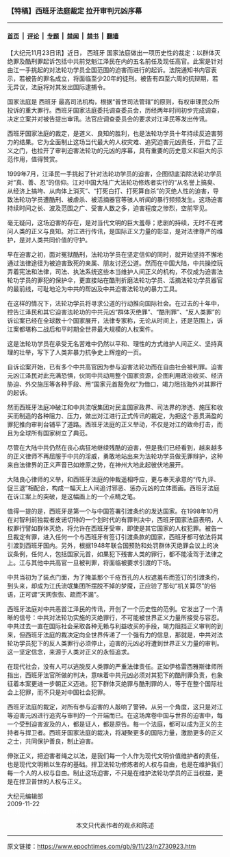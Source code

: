 ### 【特稿】西班牙法庭裁定 拉开审判元凶序幕

---

#### [首页](../../../..?n2730923) &nbsp;|&nbsp; [评论](../../../../../epoch-comment?n2730923) &nbsp;|&nbsp; [专题](../../../../../epoch-special?n2730923) &nbsp;|&nbsp; [禁闻](../../../../../epoch-news?n2730923) &nbsp;|&nbsp; [禁书](../../../../../books?n2730923) &nbsp;|&nbsp; [翻墙](https://github.com/gfw-breaker/nogfw/blob/master/README.md?n2730923)


<div class="post_content" id="artbody" itemprop="articleBody">
 <!-- article content begin -->
 <p>
  【大纪元11月23日讯】近日，
  <ok href="https://www.epochtimes.com/gb/tag/%E8%A5%BF%E7%8F%AD%E7%89%99.html">
   西班牙
  </ok>
  国家法庭做出一项历史性的裁定：以群体灭绝罪及酷刑罪起诉包括中共前党魁江泽民在内的五名前任及现任高官。此案是针对由江一手挑起的对法轮功学员全国范围的迫害而进行的起诉。法院通知书内容表示，若被告的罪名成立，将面临至少20年的徒刑。被告有四至六周的抗辩期，若无异议，法庭将对其发出国际逮捕令。
 </p>
 <p>
  国家法庭是
  <ok href="https://www.epochtimes.com/gb/tag/%E8%A5%BF%E7%8F%AD%E7%89%99.html">
   西班牙
  </ok>
  最高司法机构，根据“普世司法管辖”的原则，有权审理民众所投诉的重大罪行。西班牙国家法庭委托调查委员会，历经两年时间初步完成调查，决定立案并对被告提出审讯。法官应调查委员会的要求对江泽民等发出传讯。
 </p>
 <p>
  西班牙国家法庭的裁定，是道义、良知的胜利，也是法轮功学员十年持续反迫害努力的结果。它为全面制止这场当代最大的人权灾难、追究迫害元凶责任，开启了正义之门，也拉开了审判迫害法轮功的元凶的序幕，具有重要的历史意义和巨大的示范作用，值得赞赏。
 </p>
 <p>
  1999年7月，江泽民一手挑起了针对法轮功学员的迫害，企图彻底消除法轮功学员对“真、善、忍”的信仰。江对中国大陆广大法轮功修炼者实行的“从名誉上搞臭、从经济上搞垮、从肉体上消灭”、“打死白打、打死算自杀”的灭绝人性的迫害，导致法轮功学员遭酷刑、被虐杀、被活摘器官等骇人听闻的暴行频频发生。这场迫害持续时间之长、波及范围之广、受害人数之多，迫害程度之惨烈，空前罕见。
 </p>
 <p>
  毫无疑问，这场迫害的存在，是对当代文明的巨大羞辱；悲剧的持续，无时不在拷问人类的正义与良知。对江进行传讯，是国际正义力量的彰显，是对法律尊严的维护，是对人类共同价值的守护。
 </p>
 <p>
  早在迫害之初，面对冤狱酷刑，法轮功学员在坚定信仰的同时，就开始坚持不懈地通过法律途径为被迫害致死的亲属、朋友讨还公道。然而在中国大陆，中共操控玩弄着宪法和法律，司法、执法系统这些本当维护人间正义的机构，不仅成为迫害法轮功学员的罪犯的保护伞，更直接站在酷刑折磨法轮功学员、活摘法轮功学员器官的最前线，可耻地沦为中共的帮凶及中共迫害法轮功的暴力工具。
 </p>
 <p>
  在这样的情况下，法轮功学员将寻求公道的行动推向国际社会。在过去的十年中，控告江泽民和其它迫害法轮功的中共元凶“群体灭绝罪”、“酷刑罪”、“反人类罪”的诉讼案已经在全球数十个国家展开，法律专家称，无论从时间上，还是范围上，诉江案都堪称二战后和平时期全世界最大规模的人权案件。
 </p>
 <p>
  这是法轮功学员在承受无名苦难中仍然以平和、理性的方式维护人间正义、坚持真理的壮举，写下了人类非暴力抗争史上辉煌的一页。
 </p>
 <p>
  自诉讼案开始，已有多个中共高官因为参与迫害法轮功而在自由社会被判罪。迫害元凶江泽民对此充满恐惧，伙同中共动用整个国家资源，企图利用政治收买、经济胁迫、外交施压等各种手段、用“国家元首豁免权”为借口，竭力阻挡海外对其罪行的起诉。
 </p>
 <p>
  然而西班牙法庭冲破江和中共流氓集团对民主国家政界、司法界的渗透、施压和收买而制造的各种阻力、压力，做出对江进行正式传讯的裁定，为把这个恶贯满盈的罪犯推向审判台铺平了道路。西班牙法庭的正义举动，不仅是对江的致命打击，而且为全球所有国家树立了典范。
 </p>
 <p>
  尽管在大陆中共仍然在丧心病狂地继续残酷的迫害，但是我们已经看到，越来越多的正义律师不再屈服于中共的淫威，勇敢地站出来为法轮功学员做无罪辩护，这种来自法律界的正义声音已如燎原之势，在神州大地此起彼伏地展开。
 </p>
 <p>
  大陆良心律师的义举，和西班牙法庭的仲裁遥相呼应，更与奉天承意的“传九评、促三退”相配合，构成一幅天上人间追讨邪恶、惩办元凶的立体图画。西班牙法庭在诉江案上的突破，是这幅画上的一个点睛之笔。
 </p>
 <p>
  值得一提的是，西班牙是第一个与中国签署引渡条约的发达国家。在1998年10月在对智利前独裁者皮诺切特的一个划时代的有罪判决中，西班牙国家法庭表明，人权罪行譬如群体灭绝，将允许在西班牙受审，即使是其它国家的人权犯罪。被告一旦裁定有罪，进入任何一个与西班牙有签订引渡条款的国家，西班牙都可依法将其引渡到西班牙国内。另外，根据1948年联合国预防和处罚群体灭绝罪会议上的决议条例，任何人，包括国家元首，如果犯下残害人类的罪行，都不能凌驾于法律之上。江与其他中共高官一旦被判罪，将面临被要求引渡的下场。
 </p>
 <p>
  中共当初为了装点门面，为了掩盖那个千疮百孔的人权遮羞布而签订的引渡条约，到头来，却成为江氏流氓集团所摆脱不掉的梦魇，正应验了那句“机关算尽”的俗语，正可谓“天网恢恢、疏而不漏”。
 </p>
 <p>
  西班牙法庭对中共恶首江泽民的传讯，开创了一个历史性的范例。它发出了一个清晰的信号：中共对法轮功实施的灭绝罪行，不可能被世界正义力量所接受与容忍。中共过去一直在国际社会采取各种无赖与利益收买的手段，竭力阻挡正义审判的到来，但西班牙法庭的裁决定向全世界传递了一个强有力的信息，那就是，中共对法轮功学员犯下的反人类罪行必须停止，迫害的元凶必将遭到世界正义力量的审判。这一坚定信念，来源于人类对正义的永恒追求。
 </p>
 <p>
  在现代社会，没有人可以逃脱反人类罪的严重法律责任。正如伊格雷西雅斯律师所指出，西班牙法官所做的判决，意味着中共元凶必须对其犯下的酷刑罪负责，也象征着本案更进一步朝正义迈进。犯下群体灭绝罪与酷刑罪的人，等于在整个国际社会上犯罪，而不只是对中国社会犯罪。
 </p>
 <p>
  西班牙法庭的裁定，对所有参与迫害的人敲响了警钟。从另一个角度，这只是对江等迫害元凶进行追究与审判的一个开端而已。在这场席卷中国与世界的迫害中，每一个受到迫害波及的人，都是证人，都是原告。每一个法庭，都可以成为正义的主持者与捍卫者。西班牙国家法庭的裁决，将凝聚更多的国际力量，激励更多的正义之士，共同保护善良，制止迫害。
 </p>
 <p>
  伸张正义，把迫害者绳之以法，是我们每一个人作为现代文明价值维护者的责任，也是现代文明赖以生存的基础。捍卫法轮功修炼者的人权与自由，也是在维护我们每一个人的人权与自由。制止这场迫害，不只是在维护法轮功学员的正当权益，更是在捍卫普世的人权与正义。
 </p>
 <p>
  大纪元编辑部
  <br/>
  2009-11-22
  <br/>
  <font color="#ffffff">
   (http://www.dajiyuan.com)
  </font>
  <br/>
  <center>
   <font class="GY13">
    本文只代表作者的观点和陈述
   </font>
  </center>
 </p>
 <!-- article content end -->
 <div id="below_article_ad">
 </div>
</div>


---

原文链接：https://www.epochtimes.com/gb/9/11/23/n2730923.htm